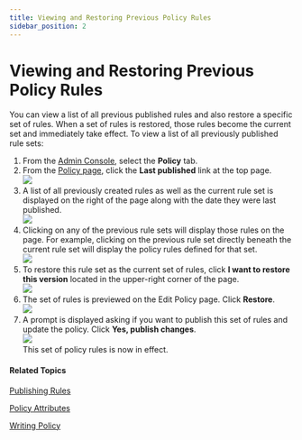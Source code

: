 ```yaml
---
title: Viewing and Restoring Previous Policy Rules
sidebar_position: 2
---    
```


Viewing and Restoring Previous Policy Rules
===========================================

You can view a list of all previous published rules and also restore a specific set of rules. When a set of rules is restored, those rules become the current set and immediately take effect. To view a list of all previously published rule sets:

1.  From the [Admin Console](/docs/secure-work/workforce-settings/admin-console/admin-console-login), select the **Policy** tab.
2.  From the [Policy page](/docs/secure-work/workforce-settings/policy/policy-writing/writing-policy#creating-rules), click the **Last published** link at the top page.  
    ![](/images/pol_restore_previous_rules.png)
3.  A list of all previously created rules as well as the current rule set is displayed on the right of the page along with the date they were last published.  
    ![](/images/pol_version_history.png)
4.  Clicking on any of the previous rule sets will display those rules on the page. For example, clicking on the previous rule set directly beneath the current rule set will display the policy rules defined for that set.  
    ![](/images/pol_previous_rules.png)
5.  To restore this rule set as the current set of rules, click **I want to restore this version** located in the upper-right corner of the page.  
    ![](/images/pol_restore_this_version.png)
6.  The set of rules is previewed on the Edit Policy page. Click **Restore**.   
    ![](/images/pol_restore_version.png)
7.  A prompt is displayed asking if you want to publish this set of rules and update the policy. Click **Yes, publish changes**.  
    ![](/images/pol_publish_changes.png)  
    This set of policy rules is now in effect.

#### Related Topics

[Publishing Rules](/docs/secure-work/workforce-settings/policy/policy-publish-rules/publishing-rules)

[Policy Attributes](/docs/secure-work/workforce-settings/policy/policy-writing/policy-attributes)

[Writing Policy](/docs/secure-work/workforce-settings/policy/policy-writing/writing-policy)
